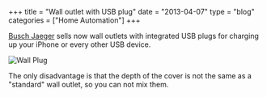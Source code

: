 +++
title = "Wall outlet with USB plug"
date  = "2013-04-07"
type = "blog"
categories = ["Home Automation"]
+++

[Busch Jaeger](http://www.busch-jaeger.de) sells now wall outlets with integrated USB plugs for charging up your iPhone or every other USB device.

![Wall Plug](files/2013/04/07/WallPlug.jpg)

The only disadvantage is that the depth of the cover is not the same as a "standard" wall outlet, so you can not mix them.
